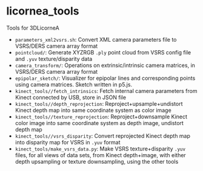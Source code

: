 # licornea_tools
Tools for 3DLicorneA
* `parameters_xml2vsrs.sh`: Convert XML camera parameters file to VSRS/DERS camera array format
* `pointcloud/`: Generate XYZRGB `.ply` point cloud from VSRS config file and `.yuv` texture/disparity data
* `camera_transform/`: Operations on extrinsic/intrinsic camera matrices, in VSRS/DERS camera array format
* `epipolar_sketch/`: Visualizer for epipolar lines and corresponding points using camera matrices. Sketch written in p5.js.
* `kinect_tools//fetch_intrinsics`: Fetch internal camera parameters from Kinect connected by USB, store in JSON file
* `kinect_tools//depth_reprojection`: Reproject+upsample+undistort Kinect depth map into same coordinate system as color image
* `kinect_tools//texture_reprojection`: Reproject+downsample Kinect color image into same coordinate system as depth image, undistort depth map
* `kinect_tools//vsrs_disparity`: Convert reprojected Kinect depth map into disparity map for VSRS in `.yuv` format
* `kinect_tools/make_vsrs_data.py`: Make VSRS texture+disparity `.yuv` files, for all views of data sets, from Kinect depth+image, with either depth upsampling or texture downsampling, using the other tools

